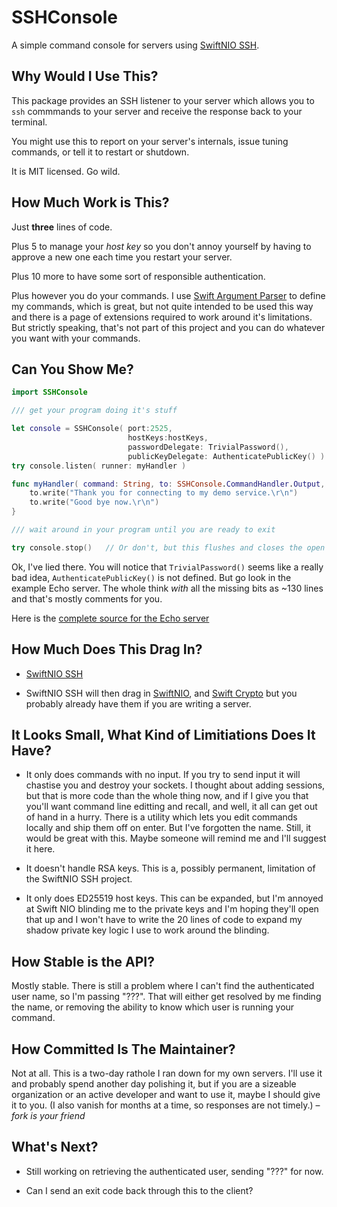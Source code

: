 # SSHConsole

A simple command console for servers using [SwiftNIO SSH]("https://github.com/apple/swift-nio-ssh").

## Why Would I Use This?

This package provides an SSH listener to your server which allows you to `ssh` commmands to your server 
and receive the response back to your terminal.

You might use this to report on your server's internals, issue tuning commands, or tell it to restart or shutdown.

It is MIT licensed. Go wild.

## How Much Work is This?

Just **three** lines of code.

Plus 5 to manage your *host key* so you don't annoy yourself by having to approve a new one 
each time you restart your server.

Plus 10 more to have some sort of responsible authentication.

Plus however you do your commands. I use [Swift Argument Parser](https://github.com/apple/swift-argument-parser) to define 
my commands, which is great, but not quite intended to be used this way and there is a page of extensions required 
to work around it's limitations. But strictly speaking, that's not part of this project and you can do whatever you 
want with your commands.

## Can You Show Me?

```swift
import SSHConsole

/// get your program doing it's stuff

let console = SSHConsole( port:2525, 
                          hostKeys:hostKeys, 
                          passwordDelegate: TrivialPassword(), 
                          publicKeyDelegate: AuthenticatePublicKey() )
try console.listen( runner: myHandler )

func myHandler( command: String, to: SSHConsole.CommandHandler.Output, user:String, environment: [String : String]) {
    to.write("Thank you for connecting to my demo service.\r\n")
    to.write("Good bye now.\r\n")
}

/// wait around in your program until you are ready to exit

try console.stop()   // Or don't, but this flushes and closes the open sockets
```

Ok, I've lied there. You will notice that `TrivialPassword()` seems like a really bad idea, `AuthenticatePublicKey()`
is not defined. But go look in the example Echo server. The
whole think *with* all the missing bits as ~130 lines and that's mostly comments for you.

Here is the [complete source for the Echo server](https://github.com/jimstudt/SSHConsole/blob/main/Sources/Echo/main.swift)

## How Much Does This Drag In?

- [SwiftNIO SSH](https://github.com/apple/swift-nio-ssh)

- SwiftNIO SSH will then drag in [SwiftNIO](https://github.com/apple/swift-nio/), and 
  [Swift Crypto](https://github.com/apple/swift-crypto) but you 
  probably already have them if you are writing a server.

## It Looks Small, What Kind of Limitiations Does It Have?

- It only does commands with no input. If you try to send input it will chastise you and destroy your 
  sockets. I thought about adding sessions, but that is more code than the whole thing now, 
  and if I give you that you'll want command line editting and recall, and well, it all can get out of hand 
  in a hurry. There is a utility which lets you edit commands locally and ship them off on enter. 
  But I've forgotten the name. Still, it would be great with this. Maybe someone will remind me and
  I'll suggest it here.

- It doesn't handle RSA keys. This is a, possibly permanent, limitation of the SwiftNIO SSH project.

- It only does ED25519 host keys. This can be expanded, but I'm annoyed at Swift NIO blinding 
  me to the private keys and I'm hoping they'll open that up and I won't have to write the 20 lines of
  code to expand my shadow private key logic I use to work around the blinding.

## How Stable is the API?

Mostly stable. There is still a problem where I can't find the authenticated user name, so I'm 
passing "???". That will either get resolved by me finding the name, or removing the ability
to know which user is running your command.

## How Committed Is The Maintainer?

Not at all. This is a two-day rathole I ran down for my own servers. I'll use it and probably spend
another day polishing it, but if you are a sizeable organization or an active developer and want to use it, 
maybe I should give it to you. (I also vanish for months at a time, so responses are not timely.) – *fork is your friend*

## What's Next?

- Still working on retrieving the authenticated user, sending "???" for now.
  
- Can I send an exit code back through this to the client?

